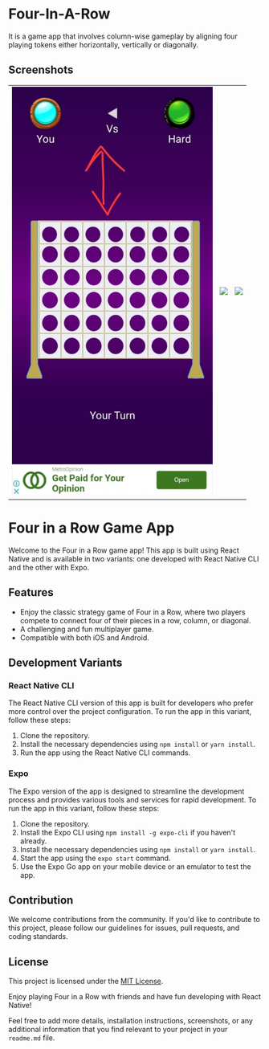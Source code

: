 # Four-In-A-Row
It is a game app that involves column-wise gameplay by aligning four playing tokens either horizontally, vertically or diagonally.

## Screenshots

<table style="width:100%">
  <tr>
    <td><img src="https://github.com/Clavius4/Four-In-A-Row/blob/main/fr.jpg" width="400"></td>
    <td><img src="https://github.com/Clavius4/Four-In-A-Row/blob/main/fr2.jpg" width="400"></td>
    <td><img src="https://github.com/Clavius4/Four-In-A-Row/blob/main/fr3.jpg" width="400"></td>
  </tr>
</table>

# Four in a Row Game App

Welcome to the Four in a Row game app! This app is built using React Native and is available in two variants: one developed with React Native CLI and the other with Expo.

## Features

- Enjoy the classic strategy game of Four in a Row, where two players compete to connect four of their pieces in a row, column, or diagonal.
- A challenging and fun multiplayer game.
- Compatible with both iOS and Android.

## Development Variants

### React Native CLI

The React Native CLI version of this app is built for developers who prefer more control over the project configuration. To run the app in this variant, follow these steps:

1. Clone the repository.
2. Install the necessary dependencies using `npm install` or `yarn install`.
3. Run the app using the React Native CLI commands.

### Expo

The Expo version of the app is designed to streamline the development process and provides various tools and services for rapid development. To run the app in this variant, follow these steps:

1. Clone the repository.
2. Install the Expo CLI using `npm install -g expo-cli` if you haven't already.
3. Install the necessary dependencies using `npm install` or `yarn install`.
4. Start the app using the `expo start` command.
5. Use the Expo Go app on your mobile device or an emulator to test the app.

## Contribution

We welcome contributions from the community. If you'd like to contribute to this project, please follow our guidelines for issues, pull requests, and coding standards.

## License

This project is licensed under the [MIT License](LICENSE.md).

Enjoy playing Four in a Row with friends and have fun developing with React Native!

Feel free to add more details, installation instructions, screenshots, or any additional information that you find relevant to your project in your `readme.md` file.
